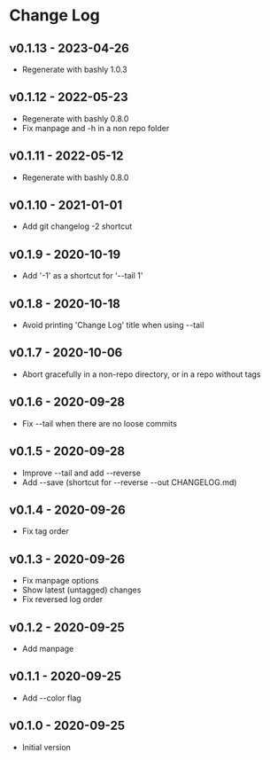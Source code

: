 Change Log
========================================

v0.1.13 - 2023-04-26
----------------------------------------

- Regenerate with bashly 1.0.3


v0.1.12 - 2022-05-23
----------------------------------------

- Regenerate with bashly 0.8.0
- Fix manpage and -h in a non repo folder


v0.1.11 - 2022-05-12
----------------------------------------

- Regenerate with bashly 0.8.0


v0.1.10 - 2021-01-01
----------------------------------------

- Add git changelog -2 shortcut


v0.1.9 - 2020-10-19
----------------------------------------

- Add '-1' as a shortcut for '--tail 1'


v0.1.8 - 2020-10-18
----------------------------------------

- Avoid printing 'Change Log' title when using --tail


v0.1.7 - 2020-10-06
----------------------------------------

- Abort gracefully in a non-repo directory, or in a repo without tags


v0.1.6 - 2020-09-28
----------------------------------------

- Fix --tail when there are no loose commits


v0.1.5 - 2020-09-28
----------------------------------------

- Improve --tail and add --reverse
- Add --save (shortcut for --reverse --out CHANGELOG.md)


v0.1.4 - 2020-09-26
----------------------------------------

- Fix tag order


v0.1.3 - 2020-09-26
----------------------------------------

- Fix manpage options
- Show latest (untagged) changes
- Fix reversed log order


v0.1.2 - 2020-09-25
----------------------------------------

- Add manpage


v0.1.1 - 2020-09-25
----------------------------------------

- Add --color flag


v0.1.0 - 2020-09-25
----------------------------------------

- Initial version


